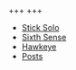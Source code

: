 +++
+++

- [Stick Solo](stick-solo)
- [Sixth Sense](sixth-sense)
- [Hawkeye](hawkeye)
- [Posts](posts)
